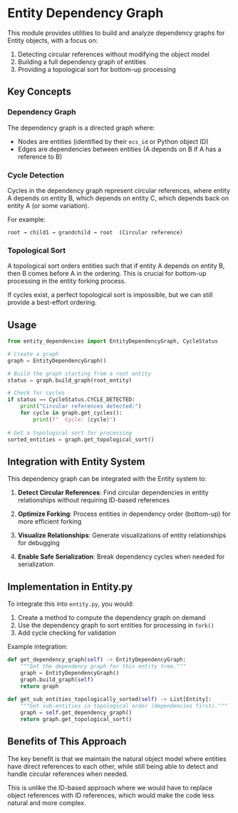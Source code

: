 # Entity Dependency Graph

This module provides utilities to build and analyze dependency graphs for Entity objects, with a focus on:

1. Detecting circular references without modifying the object model
2. Building a full dependency graph of entities
3. Providing a topological sort for bottom-up processing

## Key Concepts

### Dependency Graph

The dependency graph is a directed graph where:
- Nodes are entities (identified by their `ecs_id` or Python object ID)
- Edges are dependencies between entities (A depends on B if A has a reference to B)

### Cycle Detection

Cycles in the dependency graph represent circular references, where entity A depends on entity B, which depends on entity C, which depends back on entity A (or some variation).

For example:
```
root → child1 → grandchild → root  (Circular reference)
```

### Topological Sort

A topological sort orders entities such that if entity A depends on entity B, then B comes before A in the ordering. This is crucial for bottom-up processing in the entity forking process.

If cycles exist, a perfect topological sort is impossible, but we can still provide a best-effort ordering.

## Usage

```python
from entity_dependencies import EntityDependencyGraph, CycleStatus

# Create a graph
graph = EntityDependencyGraph()

# Build the graph starting from a root entity
status = graph.build_graph(root_entity)

# Check for cycles
if status == CycleStatus.CYCLE_DETECTED:
    print("Circular references detected:")
    for cycle in graph.get_cycles():
        print(f"  Cycle: {cycle}")
        
# Get a topological sort for processing
sorted_entities = graph.get_topological_sort()
```

## Integration with Entity System

This dependency graph can be integrated with the Entity system to:

1. **Detect Circular References**: Find circular dependencies in entity relationships without requiring ID-based references

2. **Optimize Forking**: Process entities in dependency order (bottom-up) for more efficient forking

3. **Visualize Relationships**: Generate visualizations of entity relationships for debugging

4. **Enable Safe Serialization**: Break dependency cycles when needed for serialization

## Implementation in Entity.py

To integrate this into `entity.py`, you would:

1. Create a method to compute the dependency graph on demand
2. Use the dependency graph to sort entities for processing in `fork()`
3. Add cycle checking for validation

Example integration:

```python
def get_dependency_graph(self) -> EntityDependencyGraph:
    """Get the dependency graph for this entity tree."""
    graph = EntityDependencyGraph()
    graph.build_graph(self)
    return graph
    
def get_sub_entities_topologically_sorted(self) -> List[Entity]:
    """Get sub-entities in topological order (dependencies first)."""
    graph = self.get_dependency_graph()
    return graph.get_topological_sort()
```

## Benefits of This Approach

The key benefit is that we maintain the natural object model where entities have direct references to each other, while still being able to detect and handle circular references when needed.

This is unlike the ID-based approach where we would have to replace object references with ID references, which would make the code less natural and more complex.